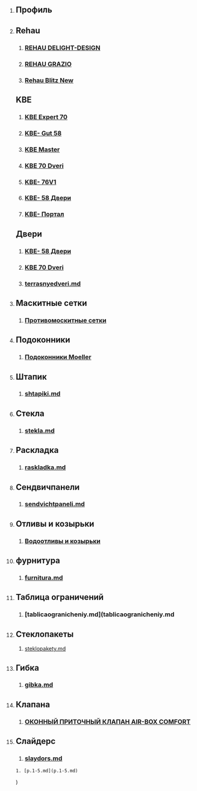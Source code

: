   1. ## Профиль
  1. ## Rehau
        1. ### [REHAU DELIGHT-DESIGN](Delight-Design.md)
        1. ### [REHAU GRAZIO](GRAZIO.md)
        1. ### [Rehau Blitz New](BlitzNew.md)
     ## KBE
        1. ### [KBE Expert  70](kveekspert.md)
        1. ### [KBE- Gut 58](kveGut58.md)
        1. ### [KBE Master](kveMaster.md)
        1. ### [KBE 70 Dveri ](kve70dveri.md)
        1. ### [KBE- 76V1](kve76V1.md)
        1. ### [KBE- 58 Двери](kveGut58dveri.md)
        1. ### [KBE- Портал](portal.md)     
     ## Двери
        1. ### [KBE- 58 Двери](kveGut58dveri.md)
        1. ### [KBE 70 Dveri ](kve70dveri.md)
        1. ### [terrasnyedveri.md](terrasnyedveri.md)

  1. ## Маскитные сетки  
        1. ### [Противомоскитные сетки](moskitnyesetki.md)   
  1. ## Подоконники
        1. ### [Подоконники Moeller](podokonniki.md)
  1. ## Штапик
        1. ### [shtapiki.md](shtapiki.md)
  1. ## Стекла
        1. ### [stekla.md](stekla.md)
  1. ## Раскладка
        1. ### [raskladka.md](raskladka.md)
  1. ## Сендвичпанели
        1. ### [sendvichtpaneli.md](sendvichtpaneli.md)           
  1. ## Отливы и козырьки
        1. ### [Водоотливы и козырьки](otlivykozyrjki.md)
  1. ## фурнитура
        1. ### [furnitura.md](furnitura.md)
  1. ## Таблица ограничений
        1. ### [tablicaogranicheniy.md](tablicaogranicheniy.md          
  1. ## Стеклопакеты
        1. [steklopakety.md](steklopakety.md)

  1. ## Гибка
        1. ### [gibka.md](gibka.md)      
  1. ## Клапана
        1. ### [ОКОННЫЙ ПРИТОЧНЫЙ КЛАПАН AIR-BOX COMFORT](klapany.md)  
  1. ## Слайдерс
        1. ### [slaydors.md](slaydors.md)












         1. [p.1-5.md](p.1-5.md)

        )       

